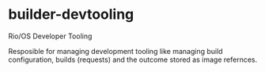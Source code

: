 # builder-devtooling

Rio/OS Developer Tooling


Resposible for managing development tooling like managing build configuration, builds (requests) and the outcome stored as image refernces.
